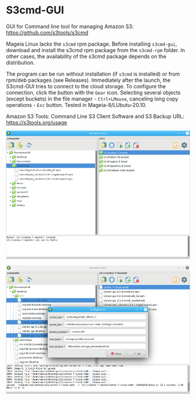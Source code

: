 # S3cmd-GUI
GUI for Command line tool for managing Amazon S3: https://github.com/s3tools/s3cmd  

Mageia Linux lacks the `s3cmd` rpm package. Before installing `s3cmd-gui`, download and install the s3cmd rpm package from the `s3cmd-rpm` folder. In other cases, the availability of the s3cmd package depends on the distribution.

The program can be run without installation (if `s3cmd` is installed) or from rpm/deb packages (see Releases). Immediately after the launch, the S3cmd-GUI tries to connect to the cloud storage. To configure the connection, click the button with the `Gear` icon. Selecting several objects (except buckets) in the file manager - `Ctrl+LMouse`, canceling long copy operations - `Esc` button. Tested in Mageia-8/LUbutu-20.10.  
  
Amazon S3 Tools: Command Line S3 Client Software and S3 Backup URL: https://s3tools.org/usage

![](https://github.com/AKotov-dev/s3cmd-gui/blob/main/screenshot/s3cmd-gui1.png)

![](https://github.com/AKotov-dev/s3cmd-gui/blob/main/screenshot/s3cmd-gui2.png)
